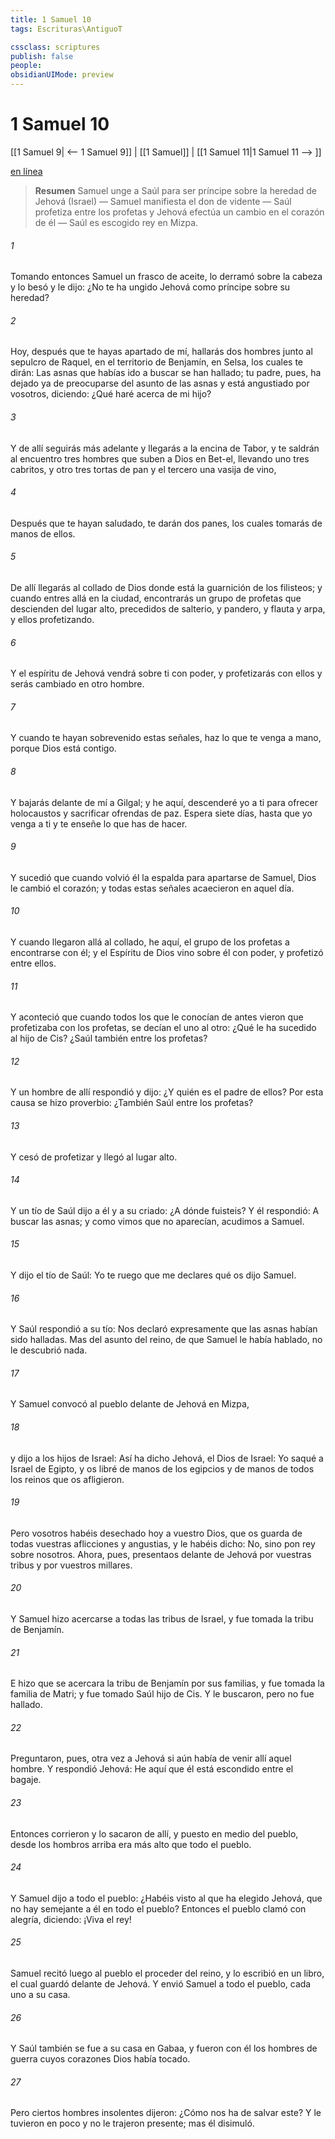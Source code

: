 ```yaml
---
title: 1 Samuel 10
tags: Escrituras\AntiguoT

cssclass: scriptures
publish: false
people:
obsidianUIMode: preview
---
```


# 1 Samuel 10
[[1 Samuel 9| <-- 1 Samuel 9]] | [[1 Samuel]] | [[1 Samuel 11|1 Samuel 11 --> ]]

[en línea](https://churchofjesuschrist.org/study/scriptures/ot/1-sam/10?lang=spa)

> __Resumen__
Samuel unge a Saúl para ser príncipe sobre la heredad de Jehová (Israel) — Samuel manifiesta el don de vidente — Saúl profetiza entre los profetas y Jehová efectúa un cambio en el corazón de él — Saúl es escogido rey en Mizpa.

###### 1 
Tomando entonces Samuel un frasco de aceite, lo derramó sobre la cabeza  y lo besó y le dijo: ¿No te ha ungido Jehová como príncipe sobre su heredad?

###### 2 
Hoy, después que te hayas apartado de mí, hallarás dos hombres junto al sepulcro de Raquel, en el territorio de Benjamín, en Selsa, los cuales te dirán: Las asnas que habías ido a buscar se han hallado; tu padre, pues, ha dejado ya de preocuparse del asunto de las asnas y está angustiado por vosotros, diciendo: ¿Qué haré acerca de mi hijo?

###### 3 
Y de allí seguirás más adelante y llegarás a la encina de Tabor, y te saldrán al encuentro tres hombres que suben a Dios en Bet-el, llevando uno tres cabritos, y otro tres tortas de pan y el tercero una vasija de vino,

###### 4 
Después que te hayan saludado, te darán dos panes, los cuales tomarás de manos de ellos.

###### 5 
De allí llegarás al collado de Dios donde está la guarnición de los filisteos; y cuando entres allá en la ciudad, encontrarás un grupo de profetas que descienden del lugar alto, precedidos de salterio, y pandero, y flauta y arpa, y ellos profetizando.

###### 6 
Y el espíritu de Jehová vendrá sobre ti con poder, y profetizarás con ellos y serás cambiado en otro hombre.

###### 7 
Y cuando te hayan sobrevenido estas señales, haz lo que te venga a mano, porque Dios está contigo.

###### 8 
Y bajarás delante de mí a Gilgal; y he aquí, descenderé yo a ti para ofrecer holocaustos y sacrificar ofrendas de paz. Espera siete días, hasta que yo venga a ti y te enseñe lo que has de hacer.

###### 9 
Y sucedió que cuando volvió él la espalda para apartarse de Samuel, Dios le cambió el corazón; y todas estas señales acaecieron en aquel día.

###### 10 
Y cuando llegaron allá al collado, he aquí, el grupo de los profetas  a encontrarse con él; y el Espíritu de Dios vino sobre él con poder, y profetizó entre ellos.

###### 11 
Y aconteció que cuando todos los que le conocían de antes vieron que profetizaba con los profetas, se decían el uno al otro: ¿Qué le ha sucedido al hijo de Cis? ¿Saúl también entre los profetas?

###### 12 
Y un hombre de allí respondió y dijo: ¿Y quién es el padre de ellos? Por esta causa se hizo proverbio: ¿También Saúl entre los profetas?

###### 13 
Y cesó de profetizar y llegó al lugar alto.

###### 14 
Y un tío de Saúl dijo a él y a su criado: ¿A dónde fuisteis? Y él respondió: A buscar las asnas; y como vimos que no aparecían, acudimos a Samuel.

###### 15 
Y dijo el tío de Saúl: Yo te ruego que me declares qué os dijo Samuel.

###### 16 
Y Saúl respondió a su tío: Nos declaró expresamente que las asnas habían sido halladas. Mas del asunto del reino, de que Samuel le había hablado, no le descubrió nada.

###### 17 
Y Samuel convocó al pueblo delante de Jehová en Mizpa,

###### 18 
y dijo a los hijos de Israel: Así ha dicho Jehová, el Dios de Israel: Yo saqué a Israel de Egipto, y os libré de manos de los egipcios y de manos de todos los reinos que os afligieron.

###### 19 
Pero vosotros habéis desechado hoy a vuestro Dios, que os guarda de todas vuestras aflicciones y angustias, y le habéis dicho: No, sino pon rey sobre nosotros. Ahora, pues, presentaos delante de Jehová por vuestras tribus y por vuestros millares.

###### 20 
Y Samuel hizo acercarse a todas las tribus de Israel, y fue tomada la tribu de Benjamín.

###### 21 
E hizo que se acercara la tribu de Benjamín por sus familias, y fue tomada la familia de Matri; y  fue tomado Saúl hijo de Cis. Y le buscaron, pero no fue hallado.

###### 22 
Preguntaron, pues, otra vez a Jehová si aún había de venir allí aquel hombre. Y respondió Jehová: He aquí que él está escondido entre el bagaje.

###### 23 
Entonces corrieron y lo sacaron de allí, y puesto en medio del pueblo, desde los hombros arriba era más alto que todo el pueblo.

###### 24 
Y Samuel dijo a todo el pueblo: ¿Habéis visto al que ha elegido Jehová, que no hay semejante a él en todo el pueblo? Entonces el pueblo clamó con alegría, diciendo: ¡Viva el rey!

###### 25 
Samuel recitó luego al pueblo el proceder del reino, y lo escribió en un libro, el cual guardó delante de Jehová. Y envió Samuel a todo el pueblo, cada uno a su casa.

###### 26 
Y Saúl también se fue a su casa en Gabaa, y fueron con él los hombres de guerra cuyos corazones Dios había tocado.

###### 27 
Pero ciertos hombres insolentes dijeron: ¿Cómo nos ha de salvar este? Y le tuvieron en poco y no le trajeron presente; mas él disimuló.


